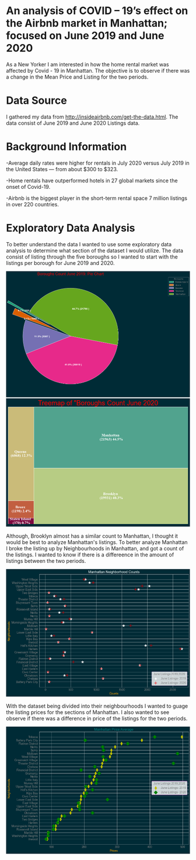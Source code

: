 # An analysis of COVID – 19’s effect on the Airbnb market in Manhattan; focused on June 2019 and June 2020
As a New Yorker I am interested in how the home rental market was affected by Covid - 19 in Manhattan. 
The objective is to observe if there was a change in the Mean Price and Listing for the two periods. 

# Data Source 
I gathered my data from http://insideairbnb.com/get-the-data.html.
The data consist of June 2019 and June 2020 Listings data.

# Background Information
-Average daily rates were higher for rentals in July 2020 versus July 2019 in the United States — from about $300 to $323. 

-Home rentals have outperformed hotels in 27 global markets since the onset of Covid-19.

-Airbnb is the biggest player in the short-term rental space 7 million listings in over 220 countries.

# Exploratory Data Analysis

To better understand the data I wanted to use some exploratory data analysis to determine what section of the dataset I  would utilize.
The data consist of listing through the five boroughs so I wanted to start with the listings per borough for June 2019 and 2020.

![image](https://github.com/jonathanl1220/AirbnbCovidAnalysis/blob/master/img/PieChartJune2019.png) 
![image](https://github.com/jonathanl1220/AirbnbCovidAnalysis/blob/master/img/Treemap%20June%202020.png)

Although, Brooklyn almost has a similar count to Manhattan, I thought it would be best to analyze Manhattan's listings. To better analyze Manhattan I broke the listing up by Neighbourhoods in Manhattan, and got a count of the listings. I wanted to know if there is a differeence in the amount of listings  between the two periods.

![image](https://github.com/jonathanl1220/AirbnbCovidAnalysis/blob/master/img/ManhattanListingScatter.png)

With the dataset being divided into their neighbourhoods I wanted to guage the listing prices for the sections of Manhattan. I also wanted to see observe if there was a difference in price of the listings for the two periods. 

![image](https://github.com/jonathanl1220/AirbnbCovidAnalysis/blob/master/img/ManhattanScatterJunePrice.png)

